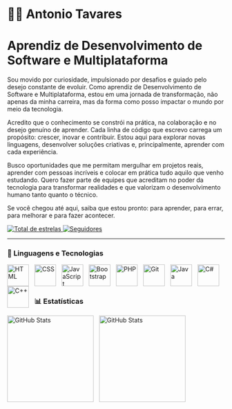 # 👨‍💻 Antonio Tavares
# Aprendiz de Desenvolvimento de Software e Multiplataforma

Sou movido por curiosidade, impulsionado por desafios e guiado pelo desejo constante de evoluir.
Como aprendiz de Desenvolvimento de Software e Multiplataforma, estou em uma jornada de transformação, não apenas da minha carreira, mas da forma como posso impactar o mundo por meio da tecnologia.

Acredito que o conhecimento se constrói na prática, na colaboração e no desejo genuíno de aprender. Cada linha de código que escrevo carrega um propósito: crescer, inovar e contribuir. Estou aqui para explorar novas linguagens, desenvolver soluções criativas e, principalmente, aprender com cada experiência.

Busco oportunidades que me permitam mergulhar em projetos reais, aprender com pessoas incríveis e colocar em prática tudo aquilo que venho estudando. Quero fazer parte de equipes que acreditam no poder da tecnologia para transformar realidades e que valorizam o desenvolvimento humano tanto quanto o técnico.

Se você chegou até aqui, saiba que estou pronto: para aprender, para errar, para melhorar e para fazer acontecer.

<p align="left">
    <a href="https://github.com/Antoniotavares13?tab=repositories&sort=stargazers">
        <img 
            alt="Total de estrelas" 
            title="Total de estrelas GitHub" 
            src="https://custom-icon-badges.demolab.com/github/stars/Antoniotavares13?color=55960c&style=for-the-badge&labelColor=488207&logo=star&label=estrelas"
        />
    </a>
    <a href="https://github.com/Antoniotavares13?tab=followers">
        <img 
            alt="Seguidores" 
            title="Me siga no GitHub" 
            src="https://custom-icon-badges.demolab.com/github/followers/Antoniotavares13?color=236ad3&labelColor=1155ba&style=for-the-badge&logo=github&label=Seguidores&logoColor=white"
        />
    </a>
</p>

---

### 🤖 Linguagens e Tecnologias

<img 
    align="left" 
    alt="HTML"
    title="HTML" 
    width="50px" 
    style="padding-right: 10px;" 
    src="https://cdn.jsdelivr.net/gh/devicons/devicon@latest/icons/html5/html5-original.svg" 
/>
<img 
    align="left" 
    alt="CSS" 
    title="CSS"
    width="50px" 
    style="padding-right: 10px;" 
    src="https://cdn.jsdelivr.net/gh/devicons/devicon@latest/icons/css3/css3-original.svg" 
/>
<img 
    align="left" 
    alt="JavaScript" 
    title="JavaScript"
    width="50px" 
    style="padding-right: 10px;" 
    src="https://cdn.jsdelivr.net/gh/devicons/devicon@latest/icons/javascript/javascript-original.svg" 
/>
<img 
    align="left" 
    alt="Bootstrap"
    title="Bootstrap" 
    width="50px" 
    style="padding-right: 10px;" 
    src="https://cdn.jsdelivr.net/gh/devicons/devicon@latest/icons/bootstrap/bootstrap-original.svg" 
/>
<img 
    align="left" 
    alt="PHP" 
    title="PHP"
    width="50px" 
    style="padding-right: 10px;" 
    src="https://cdn.jsdelivr.net/gh/devicons/devicon@latest/icons/php/php-original.svg" 
/>
<img 
    align="left" 
    alt="Git" 
    title="Git"
    width="50px" 
    style="padding-right: 10px;" 
    src="https://cdn.jsdelivr.net/gh/devicons/devicon@latest/icons/git/git-original.svg" 
/>
<img
    align="left" 
    alt="Java" 
    title="Java"
    width="50px" 
    style="padding-right: 10px;" 
    src="https://cdn.jsdelivr.net/gh/devicons/devicon@latest/icons/java/java-original.svg" 
/>
<img
    align="left" 
    alt="C#" 
    title="C#"
    width="50px" 
    style="padding-right: 10px;" 
    src="https://cdn.jsdelivr.net/gh/devicons/devicon@latest/icons/csharp/csharp-original.svg"
/>
<img
    align="left" 
    alt="C++" 
    title="C++"
    width="50px" 
    style="padding-right: 10px;" 
    src="https://cdn.jsdelivr.net/gh/devicons/devicon@latest/icons/c++/c++-original.svg" />      
<br/>
<br/>

### 📊 Estatísticas

<p>
  <img 
    align="left" 
    alt="GitHub Stats" 
    height="200" 
    style="padding-right: 10px;" 
    src="https://github-readme-stats.vercel.app/api?username=Antoniotavares13&show_icons=true&theme=tokyonight&include_all_commits=true&locale=pt-br" 
  />

<img 
      align="left" 
      alt="GitHub Stats" 
      height="200" 
      src="https://github-readme-stats.vercel.app/api/top-langs/?username=Antoniotavares13&theme=tokyonight&layout=compact&custom_title=Tecnologias&langs_count=9" 
  />

</p>
